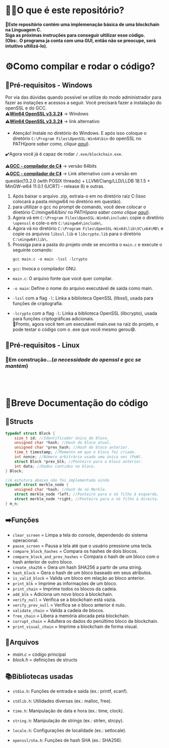 # 🤷‍♂️O que é este repositório?
**💬Este repositório contém uma implemenação básica de uma blockchain na Linguagem C. \
Siga as próximas instruções para conseguir ultilizar esse código.\
(Obs:. O programa ja conta com uma GUI, então não se preocupe, será intuitivo ultilizá-lo).**

# ⚙️Como compilar e rodar o código?

## 🚨Pré-requisitos - Windows
Por via das dúvidas quando possível se utilize do modo administrador para fazer as instações e acessos a seguir.
Você precisará fazer a instalação do openSSL e do GCC. \
**⚠️<u>[Win64 OpenSSL v3.3.2⬇️](https://slproweb.com/download/Win64OpenSSL-3_3_2.exe)</u>** -> Windows  
**⚠️<u>[Win64 OpenSSL v3.3.2⬇️](https://slproweb.com/products.html)</u>** -> link alternativo
  * Atenção! Instale  no diretório do Windows.  E após isso coloque o diretório `C:\Program Files\OpenSSL-Win64\bin` do openSSL no PATH(_para saber como, clique [aqui](https://oobj.com.br/bc/article/como-configurar-variavel-de-ambiente-no-windows-para-emiss%C3%A3o-de-mf-e-1180.html)_).
  
  ✔️Agora você já é capaz de rodar `/.exe/blockchain.exe`.


**⚠️<u>[GCC - compilador de C⬇️](https://github.com/brechtsanders/winlibs_mingw/releases/download/13.2.0posix-18.1.5-11.0.1-ucrt-r8/winlibs-x86_64-posix-seh-gcc-13.2.0-llvm-18.1.5-mingw-w64ucrt-11.0.1-r8.zip)</u>** -> versão 64bits \
**⚠️<u>[GCC - compilador de C⬇️](https://winlibs.com/)</u>** -> Link alternativo com a versão em questão(13.2.0 (with POSIX threads) + LLVM/Clang/LLD/LLDB 18.1.5 + MinGW-w64 11.0.1 (UCRT) - release 8) e outras.

1. Após baixar o arquivo .zip, extraia-o em no diretório raiz C:(isso colocará a pasta mingw64 no diretório em questão). 
2. para ultilizar o gcc no prompt de comando, você deve colocar o diretório C:/mingw64/bin/ no PATH(_para saber como clique [aqui](https://oobj.com.br/bc/article/como-configurar-variavel-de-ambiente-no-windows-para-emiss%C3%A3o-de-mf-e-1180.html)_).
3. Agora vá em `C:\Program Files\OpenSSL-Win64\include\` copie o diretôrio `\openssl` e cole-o em `C:\mingw64\include\`.
4. Agora vá no diretório `C:\Program Files\OpenSSL-Win64\lib\VC\x64\MD\` e copie os arquivos `libssl.lib` e `libcrypto.lib` para o diretório `C:\mingw64\lib\`.
5. Prossiga para a pasta do projeto onde se encontra o `main.c` e execute o seguinte comando:
      ```console
   gcc main.c -o main -lssl -lcrypto
   ```
* `gcc`: Invoca o compilador GNU.

* `main.c`: O arquivo fonte que você quer compilar.

* `-o main`: Define o nome do arquivo executável de saída como main.

* `-lssl` com a flag `-l`: Linka a biblioteca OpenSSL (libssl), usada para funções de criptografia.

* `-lcrypto` com a flag `-l`: Linka a biblioteca OpenSSL (libcrypto), usada para funções criptográficas adicionais.\
  🎉Pronto, agora você tem um executável main.exe na raíz do projeto, e pode testar o código com o .exe que você mesmo gerou😄.


## 🚨Pré-requisitos - Linux
### 🚧Em construção...(_a necessidade do openssl e gcc se mantém_)

<br/>
<br/>

# 📄Breve Documentação do código

## 🧱Structs
```C
typedef struct Block {
    size_t id; //Identificador único do bloco.
    unsigned char *hash; //Hash do bloco atual.
    unsigned char *prev_hash; //Hash do bloco anterior.
    time_t timestamp; //Momento em que o bloco foi criado.
    int nonce; //Número arbitrário usado uma única vez (PoW).
    struct Block *prev_blk; //Ponteiro para o bloco anterior.
    int data; //Dados contidos no bloco.
} Block;
```

```C
//A estutura abaixo não foi implementada ainda
typedef struct merkle_node {
    unsigned char *hash; //Hash do nó Merkle.
    struct merkle_node *left; //Ponteiro para o nó filho à esquerda.
    struct merkle_node *right; //Ponteiro para o nó filho à direita.
} m_n;
```

## ➡️Funções

* `clear_screen` = Limpa a tela do console, dependendo do sistema operacional.
* `pause_screen` = Pausa a tela até que o usuário pressione uma tecla.
* `compare_block_hashes` = Compara os hashes de dois blocos.
* `compare_block_and_prev_hashes` = Compara o hash de um bloco com o hash anterior de outro bloco.
* `create_sha256` = Gera um hash SHA256 a partir de uma string.
* `hash_block` = Gera o hash de um bloco baseado em seus atributos.
* `is_valid_block` = Valida um bloco em relação ao bloco anterior.
* `print_blk` = Imprime as informações de um bloco.
* `print_chain` = Imprime todos os blocos da cadeia.
* `add_blk` = Adiciona um novo bloco à blockchain.
* `verify_null` = Verifica se a blockchain está vazia.
* `verify_prev_null` = Verifica se o bloco anterior é nulo.
* `validate_chain` = Valida a cadeia de blocos.
* `free_chain` = Libera a memória alocada pela blockchain.
* `corrupt_chain` = Adultera os dados do penúltimo bloco da blockchain.
* `print_visual_chain` = Imprime a blockchain de forma visual.

## 📁Arquivos
* _main.c_ = código principal
* _block.h_ = definições de structs

## 📚Bibliotecas usadas
* `stdio.h`: Funções de entrada e saída (ex.: printf, scanf).

* `stdlib.h`: Utilidades diversas (ex.: malloc, free).

* `time.h`: Manipulação de data e hora (ex.: time, clock).

* `string.h`: Manipulação de strings (ex.: strlen, strcpy).

* `locale.h`: Configurações de localidade (ex.: setlocale).

* `openssl/sha.h`: Funções de hash SHA (ex.: SHA256).